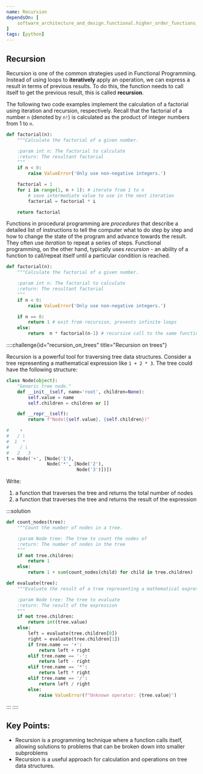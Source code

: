 ```yaml
---
name: Recursion
dependsOn: [
    software_architecture_and_design.functional.higher_order_functions_python,
]
tags: [python]
---
```


## Recursion

Recursion is one of the common strategies used in Functional Programming.
Instead of using loops to **iteratively** apply an operation, we can express a
result in terms of previous results.  To do this, the function needs to call
itself to get the previous result, this is called **recursion**.

The following two code examples implement the calculation of a factorial using
iteration and recursion, respectively. Recall that the factorial of a number `n`
(denoted by `n!`) is calculated as the product of integer numbers from 1 to `n`.

~~~python
def factorial(n):
    """Calculate the factorial of a given number.

    :param int n: The factorial to calculate
    :return: The resultant factorial
    """
    if n < 0:
        raise ValueError('Only use non-negative integers.')

    factorial = 1
    for i in range(1, n + 1): # iterate from 1 to n
        # save intermediate value to use in the next iteration
        factorial = factorial * i

    return factorial
~~~

Functions in procedural programming are *procedures* that describe a detailed
list of instructions to tell the computer what to do step by step and how to
change the state of the program and advance towards the result. They often use
*iteration* to repeat a series of steps. Functional programming, on the other
hand, typically uses *recursion* - an ability of a function to call/repeat
itself until a particular condition is reached.

~~~python
def factorial(n):
    """Calculate the factorial of a given number.

    :param int n: The factorial to calculate
    :return: The resultant factorial
    """
    if n < 0:
        raise ValueError('Only use non-negative integers.')

    if n == 0:
        return 1 # exit from recursion, prevents infinite loops
    else:
        return  n * factorial(n-1) # recursive call to the same function
~~~

::::challenge{id="recursion_on_trees" title="Recursion on trees"}

Recursion is a powerful tool for traversing tree data structures. Consider a
tree representing a mathematical expression like `1 + 2 * 3`. The tree could
have the following structure:

```python
class Node(object):
    "Generic tree node."
    def __init__(self, name='root', children=None):
        self.value = name
        self.children = children or []

    def __repr__(self):
        return f"Node({self.value}, {self.children})"

#    +
#   / \
#  1  *
#    / \
#   2   3
t = Node('+', [Node('1'),
               Node('*', [Node('2'),
                          Node('3')])])
```

Write:
1. a function that traverses the tree and returns the total number of nodes
2. a function that traverses the tree and returns the result of the
   expression


:::solution

```python
def count_nodes(tree):
    """Count the number of nodes in a tree.

    :param Node tree: The tree to count the nodes of
    :return: The number of nodes in the tree
    """
    if not tree.children:
        return 1
    else:
        return 1 + sum(count_nodes(child) for child in tree.children)

def evaluate(tree):
    """Evaluate the result of a tree representing a mathematical expression.

    :param Node tree: The tree to evaluate
    :return: The result of the expression
    """
    if not tree.children:
        return int(tree.value)
    else:
        left = evaluate(tree.children[0])
        right = evaluate(tree.children[1])
        if tree.name == '+':
            return left + right
        elif tree.name == '-':
            return left - right
        elif tree.name == '*':
            return left * right
        elif tree.name == '/':
            return left / right
        else:
            raise ValueError(f"Unknown operator: {tree.value}")
```
:::
::::

## Key Points:

- Recursion is a programming technique where a function calls itself, allowing solutions to problems that can be broken down into smaller subproblems
- Recursion is a useful approach for calculation and operations on tree data structures.
